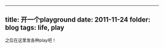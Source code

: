 -----------
title: 开一个playground
date: 2011-11-24
folder: blog
tags: life, play
-----------

之后在这里发各种play吧！